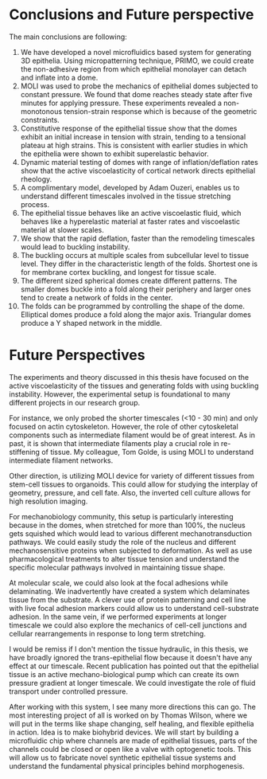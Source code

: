 # Conclusions and Future perspective

The main conclusions are following:

1. We have developed a novel microfluidics based system for generating 3D epithelia. Using micropatterning technique, PRIMO, we could create the non-adhesive region from which epithelial monolayer can detach and inflate into a dome.
2. MOLI was used to probe the mechanics of epithelial domes subjected to constant pressure. We found that dome reaches steady state after five minutes for applying pressure. These experiments revealed a non-monotonous tension-strain response which is because of the geometric constraints.
3. Constitutive response of the epithelial tissue show that the domes exhibit an initial increase in tension with strain, tending to a tensional plateau at high strains. This is consistent with earlier studies in which the epithelia were shown to exhibit superelastic behavior.
4. Dynamic material testing of domes with range of inflation/deflation rates show that the active viscoelasticity of cortical network directs epithelial rheology.
5. A complimentary model, developed by Adam Ouzeri, enables us to understand different timescales involved in the tissue stretching process. 
6. The epithelial tissue behaves like an active viscoelastic fluid, which behaves like a hyperelastic material at faster rates and viscoelastic material at slower scales.
7. We show that the rapid deflation, faster than the remodeling timescales would lead to buckling instability.
8. The buckling occurs at multiple scales from subcellular level to tissue level. They differ in the characteristic length of the folds. Shortest one is for membrane cortex buckling, and longest for tissue scale.
9. The different sized spherical domes create different patterns. The smaller domes  buckle into a fold along their periphery and larger ones tend to create a network of folds in the center.
10. The folds can be programmed by controlling the shape of the dome. Elliptical domes produce a fold along the major axis. Triangular domes produce a Y shaped network in the middle.


# Future Perspectives

The experiments and theory discussed in this thesis have focused on the active viscoelasticity of the tissues and generating folds with using buckling instability. However, the experimental setup is foundational to many different projects in our research group. 

For instance, we only probed the shorter timescales (<10 - 30 min) and only focused on actin cytoskeleton. However, the role of other cytoskeletal components such as intermediate filament would be of great interest. As in past, it is shown that intermediate filaments play a crucial role in re-stiffening of tissue. My colleague, Tom Golde, is using MOLI to understand intermediate filament networks.

Other direction, is utilizing MOLI device for variety of different tissues from stem-cell tissues to organoids. This could allow for studying the interplay of geometry, pressure, and cell fate. Also, the inverted cell culture allows for high resolution imaging.

For mechanobiology community, this setup is particularly interesting because in the domes, when stretched for more than 100%, the nucleus gets squished which would lead to various different mechanotransduction pathways. We could easily study the role of the nucleus and different mechanosensitive proteins when subjected to deformation. As well as use pharmacological treatments to alter tissue tension and understand the specific molecular pathways involved in maintaining tissue shape.

At molecular scale, we could also look at the focal adhesions while delaminating. We inadvertently have created a system which delaminates tissue from the substrate. A clever use of protein patterning and cell line with live focal adhesion markers could allow us to understand cell-substrate adhesion. In the same vein, if we performed experiments at longer timescale we could also explore the mechanics of cell-cell junctions and cellular rearrangements in response to long term stretching.

I would be remiss if I don't mention the tissue hydraulic, in this thesis, we have broadly ignored the trans-epithelial flow because it doesn't have any effect at our timescale. Recent publication has pointed out that the epithelial tissue is an active mechano-biological pump which can create its own pressure gradient at longer timescale. We could investigate the role of fluid transport under controlled pressure.

After working with this system, I see many more directions this can go. The most interesting project of all is worked on by Thomas Wilson, where we will put in the terms like shape changing, self healing, and flexible epithelia in action. Idea is to make biohybrid devices. We will start by building a microfluidic chip where channels are made of epithelial tissues, parts of the channels could be closed or open like a valve with optogenetic tools. This will allow us to fabricate novel synthetic epithelial tissue systems and understand the fundamental physical principles behind morphogenesis.



